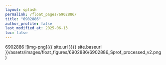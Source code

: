 ```yaml
---
layout: splash
permalink: /float_pages/6902886/
title: "6902886"
author_profile: false
last_modified_at: 2025-06-13
toc: false
---
```

 
6902886
![img-png]({{ site.url }}{{ site.baseurl }}/assets/images/float_figures/6902886/6902886_Sprof_processed_v2.png)